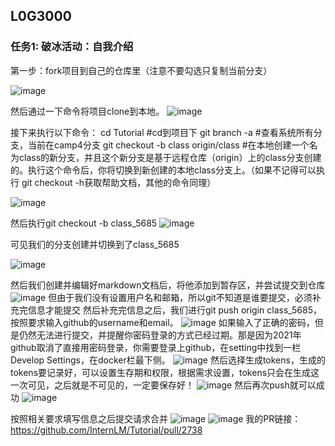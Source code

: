 ## L0G3000
### 任务1: 破冰活动：自我介绍
第一步：fork项目到自己的仓库里（注意不要勾选只复制当前分支）

![image](https://github.com/user-attachments/assets/5484700c-8f27-4128-9c39-8262fed5192a)

然后通过一下命令将项目clone到本地。
![image](https://github.com/user-attachments/assets/3d5e688c-86c8-47a4-bb46-8101f1a445bf)

接下来执行以下命令：
cd Tutorial  #cd到项目下
git branch -a    #查看系统所有分支，当前在camp4分支
git checkout -b class origin/class    #在本地创建一个名为class的新分支，并且这个新分支是基于远程仓库（origin）上的class分支创建的。执行这个命令后，你将切换到新创建的本地class分支上。（如果不记得可以执行 git checkout -h获取帮助文档，其他的命令同理）

![image](https://github.com/user-attachments/assets/2a74f041-2f57-4d74-af0c-d09bd43ace86)

然后执行git checkout -b class_5685
![image](https://github.com/user-attachments/assets/877952e0-bee7-4826-9cbb-0d04b2b4c36f)

可见我们的分支创建并切换到了class_5685

![image](https://github.com/user-attachments/assets/2c475b5f-77cb-43b6-88e0-2db259876f60)

然后我们创建并编辑好markdown文档后，将他添加到暂存区，并尝试提交到仓库
![image](https://github.com/user-attachments/assets/24a57963-c9d1-4fa3-953a-3a9d7b040361)
但由于我们没有设置用户名和邮箱，所以git不知道是谁要提交，必须补充完信息才能提交
然后补充完信息之后，我们进行git push origin class_5685，按照要求输入github的username和email。
![image](https://github.com/user-attachments/assets/638e9055-c4a6-4b59-92b3-54ca6e79e77c)
如果输入了正确的密码，但是仍然无法进行提交，并提醒你密码登录的方式已经过期。那是因为2021年github取消了直接用密码登录，你需要登录上github，在setting中找到一栏Develop Settings，在docker栏最下侧。
![image](https://github.com/user-attachments/assets/d9a3b256-9524-4073-b6cf-adae9a7bdfb1)
然后选择生成tokens，生成的tokens要记录好，可以设置生存期和权限，根据需求设置，tokens只会在生成这一次可见，之后就是不可见的，一定要保存好！
![image](https://github.com/user-attachments/assets/4881a760-2f1b-4c6d-beea-d85f4b1ca92f)
然后再次push就可以成功
![image](https://github.com/user-attachments/assets/7f7c830e-d70b-42bc-b35b-dab44c071bc6)

按照相关要求填写信息之后提交请求合并
![image](https://github.com/user-attachments/assets/e0564301-544e-4fcd-98ee-2da818c23816)
![image](https://github.com/user-attachments/assets/cd0d266b-ff2b-4a4f-845b-3f413f5c780b)
我的PR链接：https://github.com/InternLM/Tutorial/pull/2738
